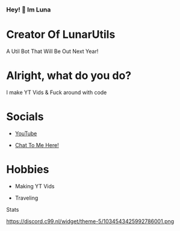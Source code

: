 ### Hey! 👋 Im Luna

# Creator Of LunarUtils
A Util Bot That Will Be Out Next Year!

# Alright, what do you do?

I make YT Vids & Fuck around with code


# Socials

- [YouTube](https://youtube.com/@LunarPlaysLIVE)

- [Chat To Me Here!](https://discord.gg/ht5PScgeze)

# Hobbies

- Making YT Vids

- Traveling


Stats

https://discord.c99.nl/widget/theme-5/1034543425992786001.png
